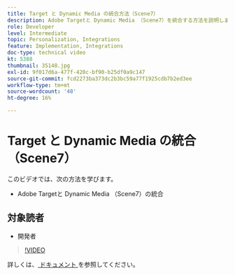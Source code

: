 ```yaml
---
title: Target と Dynamic Media の統合方法（Scene7）
description: Adobe Targetと Dynamic Media （Scene7）を統合する方法を説明します。
role: Developer
level: Intermediate
topic: Personalization, Integrations
feature: Implementation, Integrations
doc-type: technical video
kt: 5388
thumbnail: 35148.jpg
exl-id: 9f017d6a-477f-420c-bf90-b25df0a9c147
source-git-commit: fcd2273ba373dc2b3bc59a77f1925cdb7b2ed3ee
workflow-type: tm+mt
source-wordcount: '48'
ht-degree: 16%

---
```


# Target と Dynamic Media の統合（Scene7）

このビデオでは、次の方法を学びます。

* Adobe Targetと Dynamic Media （Scene7）の統合

## 対象読者

* 開発者

>[!VIDEO](https://video.tv.adobe.com/v/35148/?quality=12)

詳しくは、[ ドキュメント ](https://experienceleague.adobe.com/docs/target/using/administer/scene7-settings.html?lang=en) を参照してください。
